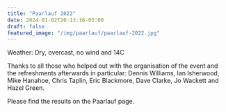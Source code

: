 ```yaml
---
title: "Paarlauf 2022"
date: 2024-01-02T20:13:16-05:00
draft: false
featured_image: "/img/paarlauf/paarlauf-2022.jpg"
---
```


Weather: Dry, overcast, no wind and 14C

Thanks to all those who helped out with the organisation of the event and the refreshments afterwards in particular: 
Dennis Williams, Ian Isherwood, Mike Hanahoe, Chris Taplin, Eric Blackmore, Dave Clarke, Jo Wackett and Hazel Green.

Please find the results on the Paarlauf page.
